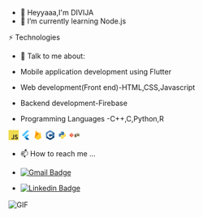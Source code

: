 - 👋 Heyyaaa,I'm DIVIJA
- 🌱 I’m currently learning Node.js

⚡ Technologies
- 👀 Talk to me about:

- Mobile application development using Flutter
- Web development(Front end)-HTML,CSS,Javascript
- Backend development-Firebase
- Programming Languages -C++,C,Python,R

<code><img height="20" src="https://raw.githubusercontent.com/github/explore/80688e429a7d4ef2fca1e82350fe8e3517d3494d/topics/javascript/javascript.png"></code>
<code><img height="20" src="https://raw.githubusercontent.com/github/explore/80688e429a7d4ef2fca1e82350fe8e3517d3494d/topics/flutter/flutter.png"></code>
<code><img height="20" src="https://raw.githubusercontent.com/github/explore/80688e429a7d4ef2fca1e82350fe8e3517d3494d/topics/firebase/firebase.png"></code>
<code><img height="20" src="https://raw.githubusercontent.com/github/explore/80688e429a7d4ef2fca1e82350fe8e3517d3494d/topics/cpp/cpp.png"></code>
<code><img height="20" src="https://raw.githubusercontent.com/github/explore/80688e429a7d4ef2fca1e82350fe8e3517d3494d/topics/python/python.png"></code>
<code><img height="20" src="https://raw.githubusercontent.com/github/explore/80688e429a7d4ef2fca1e82350fe8e3517d3494d/topics/git/git.png"></code>

- 📫 How to reach me ...
- [![Gmail Badge](https://img.shields.io/badge/Gmail-c14438?style=flat-square&logo=Gmail&logoColor=white&link=mailto:aroradivija491@gmail.com)](mailto:aroradivija491@gmail.com)


- [![Linkedin Badge](https://img.shields.io/badge/-Divija-blue?style=flat-square&logo=Linkedin&logoColor=white&link=https://www.linkedin.com/in/kunalraghav/)](https://www.linkedin.com/in/divija-arora-a938641ba/)


<img align="center" alt="GIF" src="https://media.giphy.com/media/RbDKaczqWovIugyJmW/giphy.gif" />


<!---
Divijaa/Divijaa is a ✨ special ✨ repository because its `README.md` (this file) appears on your GitHub profile.
You can click the Preview link to take a look at your changes.
--->

        


